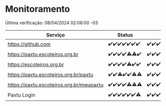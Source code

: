 # Monitoramento

Última verificação: 08/04/2024 02:06:00 -03

|Serviço|Status|Últimas 24h|
|---|---|---|
|https://github.com|<span title="2024-04-01: OK=24">✔️</span><span title="2024-04-02: OK=24">✔️</span><span title="2024-04-03: OK=24">✔️</span><span title="2024-04-04: OK=24">✔️</span><span title="2024-04-05: OK=24">✔️</span><span title="2024-04-06: OK=24">✔️</span><span title="2024-04-07: OK=5">✔️</span>|<span title="07/04/2024 02:07:00 -03 : 200">✔️</span><span title="07/04/2024 03:07:00 -03 : 200">✔️</span><span title="07/04/2024 04:04:00 -03 : 200">✔️</span><span title="07/04/2024 05:09:00 -03 : 200">✔️</span><span title="07/04/2024 06:06:00 -03 : 200">✔️</span><span title="07/04/2024 07:05:00 -03 : 200">✔️</span><span title="07/04/2024 08:04:00 -03 : 200">✔️</span><span title="07/04/2024 09:10:00 -03 : 200">✔️</span><span title="07/04/2024 10:06:00 -03 : 200">✔️</span><span title="07/04/2024 11:03:00 -03 : 200">✔️</span><span title="07/04/2024 12:05:00 -03 : 200">✔️</span><span title="07/04/2024 13:06:00 -03 : 200">✔️</span><span title="07/04/2024 14:03:00 -03 : 200">✔️</span><span title="07/04/2024 15:07:00 -03 : 200">✔️</span><span title="07/04/2024 16:02:00 -03 : 200">✔️</span><span title="07/04/2024 17:06:00 -03 : 200">✔️</span><span title="07/04/2024 18:05:00 -03 : 200">✔️</span><span title="07/04/2024 19:04:00 -03 : 200">✔️</span><span title="07/04/2024 20:06:00 -03 : 200">✔️</span><span title="07/04/2024 21:31:00 -03 : 200">✔️</span><span title="07/04/2024 22:41:00 -03 : 200">✔️</span><span title="07/04/2024 23:16:00 -03 : 200">✔️</span><span title="08/04/2024 00:07:00 -03 : 200">✔️</span><span title="08/04/2024 01:08:00 -03 : 200">✔️</span><span title="08/04/2024 02:06:00 -03 : 200">✔️</span>|
|https://paxtu.escoteiros.org.br|<span title="2024-04-01: OK=24">✔️</span><span title="2024-04-02: OK=24">✔️</span><span title="2024-04-03: OK=24">✔️</span><span title="2024-04-04: OK=24">✔️</span><span title="2024-04-05: OK=23, Falhas=1">⚠️</span><span title="2024-04-06: OK=23, Falhas=1">⚠️</span><span title="2024-04-07: OK=5">✔️</span>|<span title="07/04/2024 02:07:00 -03 : 200">✔️</span><span title="07/04/2024 03:07:00 -03 : 200">✔️</span><span title="07/04/2024 04:04:00 -03 : 200">✔️</span><span title="07/04/2024 05:09:00 -03 : 200">✔️</span><span title="07/04/2024 06:06:00 -03 : 200">✔️</span><span title="07/04/2024 07:05:00 -03 : 200">✔️</span><span title="07/04/2024 08:04:00 -03 : 200">✔️</span><span title="07/04/2024 09:10:00 -03 : 200">✔️</span><span title="07/04/2024 10:06:00 -03 : 200">✔️</span><span title="07/04/2024 11:03:00 -03 : 200">✔️</span><span title="07/04/2024 12:05:00 -03 : 200">✔️</span><span title="07/04/2024 13:06:00 -03 : 200">✔️</span><span title="07/04/2024 14:03:00 -03 : 200">✔️</span><span title="07/04/2024 15:07:00 -03 : 200">✔️</span><span title="07/04/2024 16:02:00 -03 : 200">✔️</span><span title="07/04/2024 17:06:00 -03 : 200">✔️</span><span title="07/04/2024 18:05:00 -03 : 200">✔️</span><span title="07/04/2024 19:04:00 -03 : 200">✔️</span><span title="07/04/2024 20:06:00 -03 : 200">✔️</span><span title="07/04/2024 21:31:00 -03 : 200">✔️</span><span title="07/04/2024 22:41:00 -03 : 200">✔️</span><span title="07/04/2024 23:16:00 -03 : 200">✔️</span><span title="08/04/2024 00:07:00 -03 : 200">✔️</span><span title="08/04/2024 01:08:00 -03 : 200">✔️</span><span title="08/04/2024 02:06:00 -03 : 200">✔️</span>|
|https://escoteiros.org.br|<span title="2024-04-01: OK=24">✔️</span><span title="2024-04-02: OK=24">✔️</span><span title="2024-04-03: OK=24">✔️</span><span title="2024-04-04: OK=24">✔️</span><span title="2024-04-05: OK=21, Falhas=3">⚠️</span><span title="2024-04-06: OK=24">✔️</span><span title="2024-04-07: OK=5">✔️</span>|<span title="07/04/2024 02:07:00 -03 : 200">✔️</span><span title="07/04/2024 03:07:00 -03 : 200">✔️</span><span title="07/04/2024 04:04:00 -03 : 200">✔️</span><span title="07/04/2024 05:09:00 -03 : 200">✔️</span><span title="07/04/2024 06:06:00 -03 : 200">✔️</span><span title="07/04/2024 07:05:00 -03 : 200">✔️</span><span title="07/04/2024 08:04:00 -03 : 200">✔️</span><span title="07/04/2024 09:10:00 -03 : 200">✔️</span><span title="07/04/2024 10:06:00 -03 : 200">✔️</span><span title="07/04/2024 11:03:00 -03 : 200">✔️</span><span title="07/04/2024 12:05:00 -03 : 200">✔️</span><span title="07/04/2024 13:06:00 -03 : 200">✔️</span><span title="07/04/2024 14:03:00 -03 : 200">✔️</span><span title="07/04/2024 15:07:00 -03 : 200">✔️</span><span title="07/04/2024 16:02:00 -03 : 200">✔️</span><span title="07/04/2024 17:06:00 -03 : 200">✔️</span><span title="07/04/2024 18:05:00 -03 : 200">✔️</span><span title="07/04/2024 19:04:00 -03 : 200">✔️</span><span title="07/04/2024 20:06:00 -03 : 200">✔️</span><span title="07/04/2024 21:31:00 -03 : 200">✔️</span><span title="07/04/2024 22:41:00 -03 : 200">✔️</span><span title="07/04/2024 23:16:00 -03 : 200">✔️</span><span title="08/04/2024 00:07:00 -03 : 200">✔️</span><span title="08/04/2024 01:08:00 -03 : 200">✔️</span><span title="08/04/2024 02:06:00 -03 : 200">✔️</span>|
|https://paxtu.escoteiros.org.br/paxtu|<span title="2024-04-01: OK=24">✔️</span><span title="2024-04-02: OK=24">✔️</span><span title="2024-04-03: OK=23, Falhas=1">⚠️</span><span title="2024-04-04: OK=24">✔️</span><span title="2024-04-05: OK=24">✔️</span><span title="2024-04-06: OK=23, Falhas=1">⚠️</span><span title="2024-04-07: OK=4, Falhas=1">⚠️</span>|<span title="07/04/2024 02:07:00 -03 : 200">✔️</span><span title="07/04/2024 03:07:00 -03 : 200">✔️</span><span title="07/04/2024 04:04:00 -03 : 200">✔️</span><span title="07/04/2024 05:09:00 -03 : 200">✔️</span><span title="07/04/2024 06:06:00 -03 : 200">✔️</span><span title="07/04/2024 07:05:00 -03 : 200">✔️</span><span title="07/04/2024 08:04:00 -03 : 200">✔️</span><span title="07/04/2024 09:10:00 -03 : 200">✔️</span><span title="07/04/2024 10:06:00 -03 : 200">✔️</span><span title="07/04/2024 11:03:00 -03 : 200">✔️</span><span title="07/04/2024 12:05:00 -03 : 200">✔️</span><span title="07/04/2024 13:06:00 -03 : 200">✔️</span><span title="07/04/2024 14:03:00 -03 : 200">✔️</span><span title="07/04/2024 15:07:00 -03 : 200">✔️</span><span title="07/04/2024 16:02:00 -03 : 200">✔️</span><span title="07/04/2024 17:06:00 -03 : 200">✔️</span><span title="07/04/2024 18:05:00 -03 : 200">✔️</span><span title="07/04/2024 19:04:00 -03 : 200">✔️</span><span title="07/04/2024 20:06:00 -03 : 200">✔️</span><span title="07/04/2024 21:31:00 -03 : 200">✔️</span><span title="07/04/2024 22:41:00 -03 : 200">✔️</span><span title="07/04/2024 23:16:00 -03 : 200">✔️</span><span title="08/04/2024 00:07:00 -03 : 200">✔️</span><span title="08/04/2024 01:08:00 -03 : 200">✔️</span><span title="08/04/2024 02:06:00 -03 : 200">✔️</span>|
|https://paxtu.escoteiros.org.br/meupaxtu|<span title="2024-04-01: OK=24">✔️</span><span title="2024-04-02: OK=24">✔️</span><span title="2024-04-03: OK=24">✔️</span><span title="2024-04-04: OK=24">✔️</span><span title="2024-04-05: OK=23, Falhas=1">⚠️</span><span title="2024-04-06: OK=23, Falhas=1">⚠️</span><span title="2024-04-07: OK=4, Falhas=1">⚠️</span>|<span title="07/04/2024 02:07:00 -03 : 200">✔️</span><span title="07/04/2024 03:07:00 -03 : 200">✔️</span><span title="07/04/2024 04:04:00 -03 : 200">✔️</span><span title="07/04/2024 05:09:00 -03 : 200">✔️</span><span title="07/04/2024 06:06:00 -03 : 200">✔️</span><span title="07/04/2024 07:05:00 -03 : 200">✔️</span><span title="07/04/2024 08:04:00 -03 : 200">✔️</span><span title="07/04/2024 09:10:00 -03 : 200">✔️</span><span title="07/04/2024 10:06:00 -03 : 200">✔️</span><span title="07/04/2024 11:03:00 -03 : 200">✔️</span><span title="07/04/2024 12:05:00 -03 : 200">✔️</span><span title="07/04/2024 13:06:00 -03 : 200">✔️</span><span title="07/04/2024 14:03:00 -03 : 200">✔️</span><span title="07/04/2024 15:07:00 -03 : 200">✔️</span><span title="07/04/2024 16:02:00 -03 : 200">✔️</span><span title="07/04/2024 17:06:00 -03 : 200">✔️</span><span title="07/04/2024 18:05:00 -03 : 200">✔️</span><span title="07/04/2024 19:04:00 -03 : 200">✔️</span><span title="07/04/2024 20:06:00 -03 : 200">✔️</span><span title="07/04/2024 21:31:00 -03 : 200">✔️</span><span title="07/04/2024 22:41:00 -03 : 200">✔️</span><span title="07/04/2024 23:16:00 -03 : 200">✔️</span><span title="08/04/2024 00:07:00 -03 : 200">✔️</span><span title="08/04/2024 01:08:00 -03 : 200">✔️</span><span title="08/04/2024 02:06:00 -03 : 200">✔️</span>|
|Paxtu Login|<span title="2024-04-01: OK=24">✔️</span><span title="2024-04-02: OK=24">✔️</span><span title="2024-04-03: OK=24">✔️</span><span title="2024-04-04: OK=24">✔️</span><span title="2024-04-05: OK=24">✔️</span><span title="2024-04-06: OK=24">✔️</span><span title="2024-04-07: OK=4, Falhas=1">⚠️</span>|<span title="07/04/2024 02:07:00 -03 : 200">✔️</span><span title="07/04/2024 03:07:00 -03 : 200">✔️</span><span title="07/04/2024 04:04:00 -03 : 200">✔️</span><span title="07/04/2024 05:09:00 -03 : 200">✔️</span><span title="07/04/2024 06:06:00 -03 : 200">✔️</span><span title="07/04/2024 07:05:00 -03 : 200">✔️</span><span title="07/04/2024 08:04:00 -03 : 200">✔️</span><span title="07/04/2024 09:10:00 -03 : 200">✔️</span><span title="07/04/2024 10:06:00 -03 : 200">✔️</span><span title="07/04/2024 11:03:00 -03 : 200">✔️</span><span title="07/04/2024 12:05:00 -03 : 200">✔️</span><span title="07/04/2024 13:06:00 -03 : 200">✔️</span><span title="07/04/2024 14:03:00 -03 : 200">✔️</span><span title="07/04/2024 15:07:00 -03 : 200">✔️</span><span title="07/04/2024 16:02:00 -03 : 200">✔️</span><span title="07/04/2024 17:06:00 -03 : 200">✔️</span><span title="07/04/2024 18:05:00 -03 : 200">✔️</span><span title="07/04/2024 19:04:00 -03 : 200">✔️</span><span title="07/04/2024 20:06:00 -03 : 200">✔️</span><span title="07/04/2024 21:31:00 -03 : 200">✔️</span><span title="07/04/2024 22:41:00 -03 : 200">✔️</span><span title="07/04/2024 23:16:00 -03 : 200">✔️</span><span title="08/04/2024 00:07:00 -03 : 200">✔️</span><span title="08/04/2024 01:08:00 -03 : 200">✔️</span><span title="08/04/2024 02:06:00 -03 : 200">✔️</span>|
